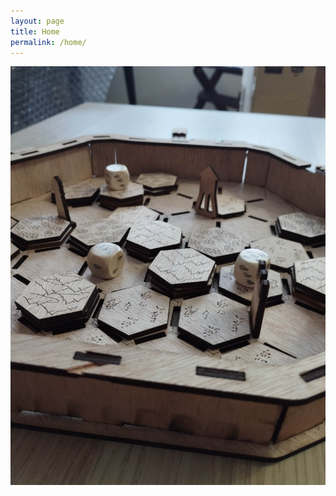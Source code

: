 ```yaml
---
layout: page
title: Home
permalink: /home/
---
```


![Laser Cut Prototype v0](assets/images/pics/2023-2-6-laser-cut-v0/0.jpg)

